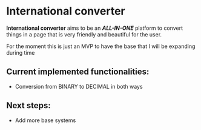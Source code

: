 # International converter

**International converter** aims to be an ***ALL-IN-ONE*** platform to convert things in a page that is very friendly and beautiful for the user. 

For the moment this is just an MVP to have the base that I will be expanding during time

## Current implemented functionalities:
- Conversion from BINARY to DECIMAL in both ways

## Next steps:
- Add more base systems
